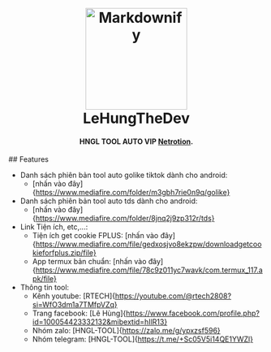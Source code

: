 
<h1 align="center">
  <br>
  <a href="https://www.youtube.com/watch?v=dQw4w9WgXcQ"><img src="https://cdn.dribbble.com/users/286354/screenshots/1207913/media/209d6cf5313cb0b05508202b8212f501.gif" alt="Markdownify" width="200"></a>
  <br>
  LeHungTheDev
  <br>
</h1>

<h4 align="center">HNGL TOOL AUTO VIP <a href="https://www.youtube.com/watch?v=dQw4w9WgXcQ" target="_blank">Netrotion</a>.</h4>
## Features

* Danh sách phiên bản tool auto golike tiktok dành cho android:
  - [nhấn vào đây]{https://www.mediafire.com/folder/m3gbh7rie0n9q/golike}
* Danh sách phiên bản tool auto tds dành cho android:
  - [nhấn vào đây]{https://www.mediafire.com/folder/8jnq2j9zp312r/tds}
* Link Tiện ích, etc,...:
  - Tiện ích get cookie FPLUS: [nhấn vào đây]{https://www.mediafire.com/file/gedxosjvo8ekzpw/downloadgetcookieforfplus.zip/file}
  - App termux bản chuẩn: [nhấn vào đây]{https://www.mediafire.com/file/78c9z011yc7wavk/com.termux_117.apk/file}
* Thông tin tool:
  - Kênh youtube: [RTECH]{https://youtube.com/@rtech2808?si=WfO3dm1a7TMfpVZq}
  - Trang facebook: [Lê Hùng]{https://www.facebook.com/profile.php?id=100054423332132&mibextid=hIlR13}
  - Nhóm zalo: [HNGL-TOOL]{https://zalo.me/g/ypxzsf596}
  - Nhóm telegram: [HNGL-TOOL]{https://t.me/+Sc05V5i14QE1YWZl}
